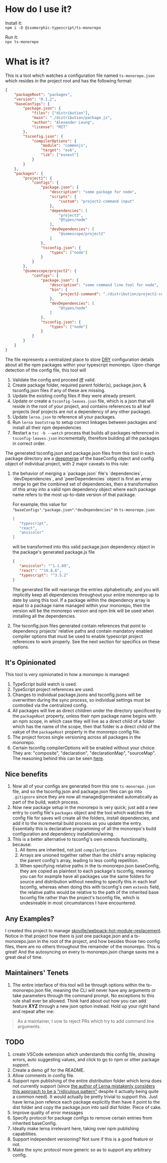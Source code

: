 # How do I use it?

Install it:<br />
`npm i -D @isomorphic-typescript/ts-monorepo`

Run it:<br />
`npx ts-monorepo`

# What is it?

This is a tool which watches a configuration file named `ts-monorepo.json` which resides in the project root and has the following format:

```json
{
    "packageRoot": "packages",
    "version": "0.1.2",
    "baseConfigs": {
        "package.json": {
            "files": ["distribution"],
            "main": "./distribution/package.js",
            "author": "Alexander Leung",
            "license": "MIT"
        },
        "tsconfig.json": {
            "compilerOptions": {
                "module": "commonjs",
                "target": "es6",
                "lib": ["esnext"]
            }
        }
    },
    "packages": {
        "project1": {
            "configs": {
                "package.json": {
                    "description": "some package for node",
                    "scripts": {
                        "custom": "project2-command input"
                    },
                    "dependencies": [
                        "project3",
                        "@types/node"
                    ],
                    "devDependencies": [
                        "@somescope/project2"
                    ]
                },
                "tsconfig.json": {
                    "types": ["node"]
                }
            }
        },
        "@somescope/project2": {
            "configs": {
                "package.json": {
                    "description": "some command line tool for node",
                    "bin": {
                        "project2-command": "./distribution/project2-command.js"
                    },
                    "devDependencies": [
                        "@types/node"
                    ]
                },
                "tsconfig.json": {
                    "types": ["node"]
                }
            }
        }
    }
}
```

The file represents a centralized place to store [DRY](https://en.wikipedia.org/wiki/Don%27t_repeat_yourself) configuration details about all the npm packages within your typescript monorepo. Upon change detection of the config file, this tool will
1. Validate the config and proceed [iff](https://en.wikipedia.org/wiki/If_and_only_ifs) valid.
1. Create package folder, required parent folder(s), package.json, & tsconfig.json files if any of these are missing.
1. Update the existing config files if they were already present.
1. Update or create a `tsconfig-leaves.json` file, which is a json that will reside in the root of your project, and contains references to all leaf projects (leaf projects are not a dependency of any other package).
1. Update `lerna.json` to reference all your packages.
1. Run `lerna bootstrap` to setup correct linkages between packages and install all their npm dependencies
1. Restart a `tsc -b --watch` process that builds all packages referenced in `tsconfig-leaves.json` incrementally, therefore building all the packages in correct order.

The generated tsconfig.json and package.json files from this tool in each package directory are a [deepmerge](https://www.npmjs.com/package/deepmerge) of the baseConfig object and config object of individual project, with 2 major caveats to this rule: 

<ol>
<li> the behavior of merging a `package.json` file's `dependencies`, `devDependencies`, and `peerDependencies` object is first an array merge to get the combined set of dependencies, then a transformation of this array into a valid npm dependency object where each package name refers to the most up-to-date version of that package.
 
 For example, this value for `"baseConfigs"`.`"package.json"`.`"devDependencies"` in `ts-monorepo.json`
 ```json
 [
    "typescript",
    "react",
    "ansicolor"
 ]
 ```
 will be transformed into this valid package.json dependency object in the package's generated package.js file
 ```json
 { 
    "ansicolor": "^1.1.89",
    "react": "^16.8.6",
    "typescript": "^3.5.2"
 }
 ```
 
 The generated file will rearrange the entries alphabetically, and you will implicitly keep all dependencies throughout your entire monorepo up to date by using this tool. If a package within the dependency array is equal to a package name managed within your monorepo, then the version will be the monorepo version and npm link will be used when installing all the dependencies.
</li>
<li> The tsconfig.json files generated contain references that point to dependency projects' relative paths and contain mandatory enabled compiler options that must be used to enable typescript project references to work properly. See the next section for specifics on these options.
</li>
</ol>

## It's Opinionated

This tool is very opinionated in how a monorepo is managed:
1. TypeScript build watch is used.
1. TypeScript project references are used.
1. Changes to individual package.jsons and tsconfig.jsons will be overwritten during the sync process, so individual settings must be controlled via the centralized config.
1. All packages will live as direct children under the directory specificed by the `packageRoot` property, unless their npm package name begins with an npm scope,
in which case they will live as a direct child of a folder which has the name of the scope, then that folder is a direct child of the vakye of the `packageRoot` property in the monorepo config file.
1. The project forces single versioning across all packages in the monorepo.
1. Certain tsconfig compilerOptions will be enabled without your choice. They are: "composite", "declaration", "declarationMap", "sourceMap". The reasoning behind this can be seen [here](https://github.com/RyanCavanaugh/learn-a#tsconfigsettingsjson). 

## Nice benefits

1. Now all of your configs are generated from this one `ts-monorepo.json` file, and so the tsconfig.json and package.json files can go into `.gitignore` since they are now all managed/generated automatically as part of the build, watch process.
1. Now new package setup in the monorepo is very quick; just add a new entry to config file's `packages` object and the tool which watches the config file for saves will create all the folders, install dependencies, and add it to the incremental build process as you update the entry. Essentially this is declarative programming of all the monorepo's build configuration and dependency installation/wiring.
1. This is a better alternative to tsconfig's own extends functionality, because:
    1. All items are inherited, not just `compilerOptions`
    1. Arrays are unioned together rather than the child's array replacing the parent config's array, leading to less config repetition.
    1. When specifying relative paths in the ts-monorepo.json baseConfig, they are copied as plaintext to each package's tsconfig, meaning you can for example have all packages use the same folders for source and distribution without needing to specify this in each leaf tsconfig, whereas when doing this with tsconfig's own `extends` field, the relative paths would be relative to the path of the inherited base tsconfig file rather than the project's tsconfig file, which is undesireable in most circumstances I have encountered.

## Any Examples?

I created this project to manage [skoville/webpack-hot-module-replacement](https://github.com/skoville/webpack-hot-module-replacement). Notice in that project how there is just one package.json and a ts-monorepo.json in the root of the project, and how besides those two config files, there are no others throughout the remainder of the monorepo. This is great! And the autosyncing on every ts-monorepo.json change saves me a great deal of time.

## Maintainers' Tenets

1. The entire interface of this tool will be through options within the ts-monorepo.json file, meaning the CLI will never have any arguments or take parameters through the command prompt. No exceptions to this rule shall ever be allowed. Think hard about out how you can add feature **XYZ** through a new json option instead. Hold up your right hand and repeat after me: 

> As a maintainer, I vow to reject PRs which try to add command line arguments.

## TODO

1. create VSCode extension which understands this config file, showing errors, auto suggesting values, and click to go to npm or other package support.
1. Create a demo gif for the README.
1. Allow comments in config file.
1. Support npm publishing of the entire distribution folder which lerna does not currently support (since [the author of Lerna mistakenly considers this approach to be a "ridiculous pattern"](https://github.com/lerna/lerna/issues/1282#issuecomment-387918197) despite it actually being quite a common need). It would actually be pretty trivial to support this. Just have lerna.json refence each package explicitly then have it point to the dist folder and copy the package.json into said dist folder. Piece of cake.
1. Improve quality of error messages
1. Specify protocol for package configs to remove certain entries from inherited baseConfig.
1. Ideally make lerna irrelevant here, taking over npm publishing capabilities.
1. Support independent versioning? Not sure if this is a good feature or not.
1. Make the sync protocol more generic so as to support any arbitrary config.